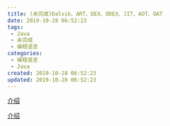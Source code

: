 ```yaml
---
title: (未完成)Dalvik、ART、DEX、ODEX、JIT、AOT、OAT
date: 2019-10-28 06:52:23
tags: 
 - Java
 - 未完成
 - 编程语言
categories: 
 - 编程语言
 - Java
created: 2019-10-28 06:52:23
updated: 2019-10-28 06:52:23
---
```


[介绍](https://blog.csdn.net/Strange_Monkey/article/details/85019528)

[介绍](https://www.jianshu.com/p/ac079e7fc412)
